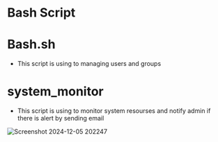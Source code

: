 # Bash Script

# Bash.sh

- This script is using to managing users and groups

# system_monitor

- This script is using to monitor system resourses and notify admin if there is alert by sending email

![Screenshot 2024-12-05 202247](https://github.com/user-attachments/assets/abe90896-7e50-4cd4-8c1a-e547806ec030)

